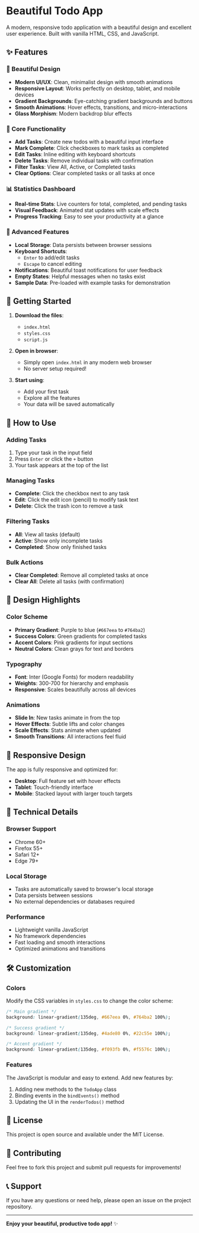 # Beautiful Todo App

A modern, responsive todo application with a beautiful design and excellent user experience. Built with vanilla HTML, CSS, and JavaScript.

## ✨ Features

### 🎨 Beautiful Design
- **Modern UI/UX**: Clean, minimalist design with smooth animations
- **Responsive Layout**: Works perfectly on desktop, tablet, and mobile devices
- **Gradient Backgrounds**: Eye-catching gradient backgrounds and buttons
- **Smooth Animations**: Hover effects, transitions, and micro-interactions
- **Glass Morphism**: Modern backdrop blur effects

### 📝 Core Functionality
- **Add Tasks**: Create new todos with a beautiful input interface
- **Mark Complete**: Click checkboxes to mark tasks as completed
- **Edit Tasks**: Inline editing with keyboard shortcuts
- **Delete Tasks**: Remove individual tasks with confirmation
- **Filter Tasks**: View All, Active, or Completed tasks
- **Clear Options**: Clear completed tasks or all tasks at once

### 📊 Statistics Dashboard
- **Real-time Stats**: Live counters for total, completed, and pending tasks
- **Visual Feedback**: Animated stat updates with scale effects
- **Progress Tracking**: Easy to see your productivity at a glance

### 🔧 Advanced Features
- **Local Storage**: Data persists between browser sessions
- **Keyboard Shortcuts**: 
  - `Enter` to add/edit tasks
  - `Escape` to cancel editing
- **Notifications**: Beautiful toast notifications for user feedback
- **Empty States**: Helpful messages when no tasks exist
- **Sample Data**: Pre-loaded with example tasks for demonstration

## 🚀 Getting Started

1. **Download the files**:
   - `index.html`
   - `styles.css`
   - `script.js`

2. **Open in browser**:
   - Simply open `index.html` in any modern web browser
   - No server setup required!

3. **Start using**:
   - Add your first task
   - Explore all the features
   - Your data will be saved automatically

## 🎯 How to Use

### Adding Tasks
1. Type your task in the input field
2. Press `Enter` or click the `+` button
3. Your task appears at the top of the list

### Managing Tasks
- **Complete**: Click the checkbox next to any task
- **Edit**: Click the edit icon (pencil) to modify task text
- **Delete**: Click the trash icon to remove a task

### Filtering Tasks
- **All**: View all tasks (default)
- **Active**: Show only incomplete tasks
- **Completed**: Show only finished tasks

### Bulk Actions
- **Clear Completed**: Remove all completed tasks at once
- **Clear All**: Delete all tasks (with confirmation)

## 🎨 Design Highlights

### Color Scheme
- **Primary Gradient**: Purple to blue (`#667eea` to `#764ba2`)
- **Success Colors**: Green gradients for completed tasks
- **Accent Colors**: Pink gradients for input sections
- **Neutral Colors**: Clean grays for text and borders

### Typography
- **Font**: Inter (Google Fonts) for modern readability
- **Weights**: 300-700 for hierarchy and emphasis
- **Responsive**: Scales beautifully across all devices

### Animations
- **Slide In**: New tasks animate in from the top
- **Hover Effects**: Subtle lifts and color changes
- **Scale Effects**: Stats animate when updated
- **Smooth Transitions**: All interactions feel fluid

## 📱 Responsive Design

The app is fully responsive and optimized for:
- **Desktop**: Full feature set with hover effects
- **Tablet**: Touch-friendly interface
- **Mobile**: Stacked layout with larger touch targets

## 🔧 Technical Details

### Browser Support
- Chrome 60+
- Firefox 55+
- Safari 12+
- Edge 79+

### Local Storage
- Tasks are automatically saved to browser's local storage
- Data persists between sessions
- No external dependencies or databases required

### Performance
- Lightweight vanilla JavaScript
- No framework dependencies
- Fast loading and smooth interactions
- Optimized animations and transitions

## 🛠️ Customization

### Colors
Modify the CSS variables in `styles.css` to change the color scheme:

```css
/* Main gradient */
background: linear-gradient(135deg, #667eea 0%, #764ba2 100%);

/* Success gradient */
background: linear-gradient(135deg, #4ade80 0%, #22c55e 100%);

/* Accent gradient */
background: linear-gradient(135deg, #f093fb 0%, #f5576c 100%);
```

### Features
The JavaScript is modular and easy to extend. Add new features by:
1. Adding new methods to the `TodoApp` class
2. Binding events in the `bindEvents()` method
3. Updating the UI in the `renderTodos()` method

## 📄 License

This project is open source and available under the MIT License.

## 🤝 Contributing

Feel free to fork this project and submit pull requests for improvements!

## 📞 Support

If you have any questions or need help, please open an issue on the project repository.

---

**Enjoy your beautiful, productive todo app!** ✨ 
